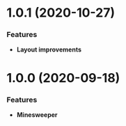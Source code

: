 <a name="1.0.1"></a>
# 1.0.1 (2020-10-27)

### Features

* **Layout improvements**

<a name="1.0.0"></a>
# 1.0.0 (2020-09-18)

### Features

* **Minesweeper**
